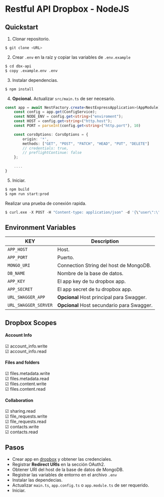 # Restful API Dropbox - NodeJS

## Quickstart

1. Clonar repositorio.

```sh
$ git clone <URL>
```
2. Crear `.env` en la raíz y copiar las variables de `.env.example`

```sh
$ cd dbx-api
$ copy .example.env .env
```
3. Instalar dependencias.

```bash
$ npm install
```
4. **Opcional.** Actualizar `src/main.ts` de ser necesario.

```ts
const app = await NestFactory.create<NestExpressApplication>(AppModule);
	const config = app.get(ConfigService);
	const NODE_ENV = config.get<string>("enviroment");
	const HOST = config.get<string>("http.host");
	const PORT = parseInt(config.get<string>("http.port"), 10) 

	const corsOptions: CorsOptions = {
		origin: '*',
		methods: ["GET", "POST", "PATCH", "HEAD", "PUT", "DELETE"]
		// credentials: true,
		// preflightContinue: false
	};
	
	....
}
```
5. Iniciar.

```bash
$ npm build
$ npm run start:prod
```

Realizar una prueba de conexión rapida.

```s
$ curl.exe -X POST -H "Content-type: application/json" -d '{\"user\":\"test\",\"domain\":\"http:\\example.com\"}' 'https://<hostname>/auth/link_account'
```

## Environment Variables

| KEY                  | Description                                |
| -------------------- | ------------------------------------------ |
| `APP_HOST`           | Host.                                      |
| `APP_PORT`           | Puerto.                                    |
| `MONGO_URI`          | Connection String del host de MongoDB.     |
| `DB_NAME`            | Nombre de la base de datos.                |
| `APP_KEY`            | El app key de tu dropbox app.              |
| `APP_SECRET`         | El app secret de tu dropbox app.           |
| `URL_SWAGGER_APP`    | **Opcional** Host principal para Swagger.  |
| `URL_SWAGGER_SERVER` | **Opcional** Host secundario para Swagger. |

## Dropbox Scopes

#### Account Info
&#9745; account_info.write<br>
&#9745; account_info.read

#### Files and folders
&#9745; files.metadata.write<br>
&#9745; files.metadata.read<br>
&#9745; files.content.write<br>
&#9745; files.content.read

#### Collaboration
&#9745; sharing.read<br>
&#9745; file_requests.write<br>
&#9745; file_requests.read<br>
&#9745; contacts.write<br>
&#9745; contacts.read

## Pasos

* Crear app en [dropbox](https://www.dropbox.com/developers/apps/create) y obtener las credenciales.
* Registrar **Redirect URIs** en la sección OAuth2.
* Obtener URI del host de la base de datos de MongoDB.
* Registrar las variables de entorno en el archivo `.env`
* Instalar las dependecias.
* Actualizar `main.ts`, `app.config.ts` o `app.module.ts` de ser requerido.
* Iniciar.


<!-- ## License -->
